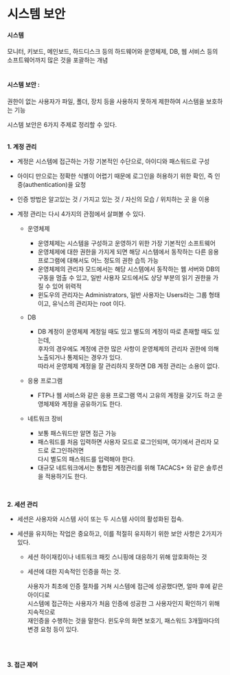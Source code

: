 # 시스템 보안

#### 시스템

모니터, 키보드, 메인보드, 하드디스크 등의 하드웨어와 운영체제, DB, 웹 서비스 등의 소프트웨어까지 많은 것을 포괄하는 개념<br/><br/>

#### 시스템 보안 :

권한이 없는 사용자가 파일, 폴더, 장치 등을 사용하지 못하게 제한하여 시스템을 보호하는 기능

시스템 보안은 6가지 주제로 정리할 수 있다.<br/><br/>

  
**1. 계정 관리**

* 계정은 시스템에 접근하는 가장 기본적인 수단으로, 아이디와 패스워드로 구성
* 아이디 만으로는 정확한 식별이 어렵기 때문에 로그인을 허용하기 위한 확인, 즉 인증(authentication)을 요청
* 인증 방법은 알고있는 것 / 가지고 있는 것 / 자신의 모습 / 위치하는 곳 을 이용
* 계정 관리는 다시 4가지의 관점에서 살펴볼 수 있다. 
  
  * 운영체제
    * 운영체제는 시스템을 구성하고 운영하기 위한 가장 기본적인 소프트웨어
    * 운영체제에 대한 권한을 가지게 되면 해당 시스템에서 동작하는 다른 응용 프로그램에 대해서도 어느 정도의 권한 습득 가능
    * 운영체제의 관리자 모드에서는 해당 시스템에서 동작하는 웹 서버와 DB의 구동을 멈출 수 있고, 일반 사용자 모드에서도 
      상당 부분의 읽기 권한을 가질 수 있어 위력적
    * 윈도우의 관리자는 Administrators, 일반 사용자는 Users라는 그룹 형태이고, 유닉스의 관리자는 root 이다.
  
  * DB
    * DB 계정이 운영체제 계정일 때도 있고 별도의 계정이 따로 존재할 때도 있는데,   
      후자의 경우에도 계정에 관한 많은 사항이 운영체제의 관리자 권한에 의해 노출되거나 통제되는 경우가 있다.   
      따라서 운영체제 계정을 잘 관리하지 못하면 DB 계정 관리는 소용이 없다.
  
  * 응용 프로그램
    * FTP나 웹 서비스와 같은 응용 프로그램 역시 고유의 계정을 갖기도 하고 운영체제와 계정을 공유하기도 한다.
  
  * 네트워크 장비
    * 보통 패스워드만 알면 접근 가능
    * 패스워드를 처음 입력하면 사용자 모드로 로그인되며, 여기에서 관리자 모드로 로그인하려면   
      다시 별도의 패스워드를 입력해야 한다.
    * 대규모 네트워크에서는 통합된 계정관리를 위해 TACACS+ 와 같은 솔루션을 적용하기도 한다.

<br/>

**2. 세션 관리**

* 세션은 사용자와 시스템 사이 또는 두 시스템 사이의 활성화된 접속.
* 세션을 유지하는 작업은 중요하고, 이를 적절히 유지하기 위한 보안 사항은 2가지가 있다.
  
  * 세션 하이재킹이나 네트워크 패킷 스니핑에 대응하기 위해 암호화하는 것
  * 세션에 대한 지속적인 인증을 하는 것.
  
     사용자가 최초에 인증 절차를 거쳐 시스템에 접근에 성공했다면, 얼마 후에 같은 아이디로  
     시스템에 접근하는 사용자가 처음 인증에 성공한 그 사용자인지 확인하기 위해 지속적으로  
     재인증을 수행하는 것을 말한다. 윈도우의 화면 보호기, 패스워드 3개월마다의 변경 요청 등이 있다.<br/><br/>
     
<br/>

**3. 접근 제어**

